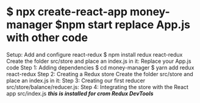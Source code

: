 $ npx create-react-app money-manager
$npm start
replace App.js with other code
=======================================
Setup: Add and configure react-redux
$ npm install redux react-redux
Create the folder src/store and place an index.js in it:
Replace your App.js code
Step 1: Adding dependencies
$ cd money-manager
$ yarn add redux react-redux
Step 2: Creating a Redux store
Create the folder src/store and place an index.js in it:
Step 3: Creating our first reducer
src/store/balance/reducer.js:
Step 4: Integrating the store with the React app
src/index.js
**_this is installed for crom Redux DevTools_**
